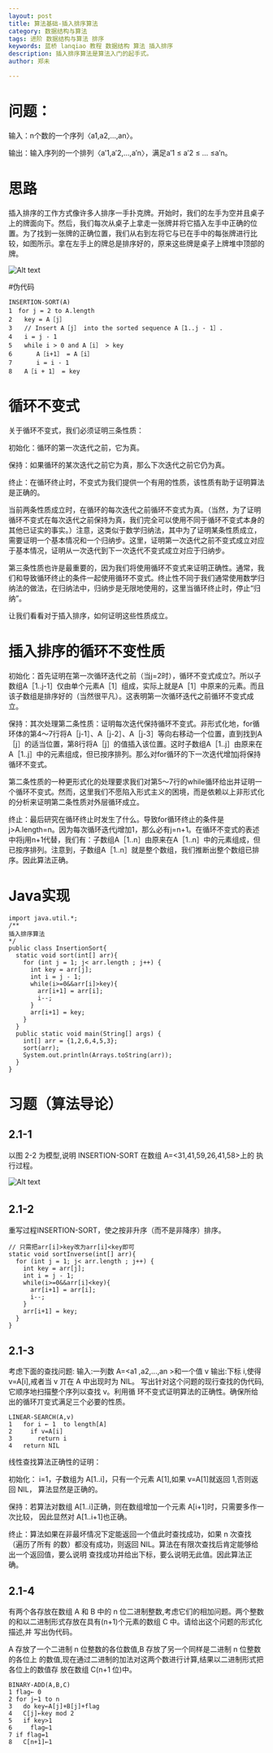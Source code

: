 ```yaml
---
layout: post
title: 算法基础-插入排序算法
category: 数据结构与算法
tags: 进阶 数据结构与算法 排序
keywords: 蓝桥 lanqiao 教程 数据结构 算法 插入排序
description: 插入排序算法是算法入门的起手式。
author: 郑未

---
```


# 问题：

输入：n个数的一个序列〈a1,a2,…,an〉。

输出：输入序列的一个排列〈a′1,a′2,…,a′n〉，满足a′1 ≤ a′2 ≤ … ≤a′n。

# 思路

插入排序的工作方式像许多人排序一手扑克牌。开始时，我们的左手为空并且桌子上的牌面向下。然后，我们每次从桌子上拿走一张牌并将它插入左手中正确的位置。为了找到一张牌的正确位置，我们从右到左将它与已在手中的每张牌进行比较，如图所示。拿在左手上的牌总是排序好的，原来这些牌是桌子上牌堆中顶部的牌。

![Alt text](/public/img/algorithm/insertion-1.png)

#伪代码

    INSERTION-SORT(A)
    1　for j = 2 to A.length
    2　　key = A［j］
    3　　// Insert A［j］ into the sorted sequence A［1..j - 1］.
    4　　i = j - 1
    5　　while i > 0 and A［i］ > key
    6　　　　A［i+1］ = A［i］
    7　　　　i = i - 1
    8　　A［i + 1］ = key

# 循环不变式

关于循环不变式，我们必须证明三条性质：

初始化：循环的第一次迭代之前，它为真。

保持：如果循环的某次迭代之前它为真，那么下次迭代之前它仍为真。

终止：在循环终止时，不变式为我们提供一个有用的性质，该性质有助于证明算法是正确的。

当前两条性质成立时，在循环的每次迭代之前循环不变式为真。（当然，为了证明循环不变式在每次迭代之前保持为真，我们完全可以使用不同于循环不变式本身的其他已证实的事实。）注意，这类似于数学归纳法，其中为了证明某条性质成立，需要证明一个基本情况和一个归纳步。这里，证明第一次迭代之前不变式成立对应于基本情况，证明从一次迭代到下一次迭代不变式成立对应于归纳步。

第三条性质也许是最重要的，因为我们将使用循环不变式来证明正确性。通常，我们和导致循环终止的条件一起使用循环不变式。终止性不同于我们通常使用数学归纳法的做法，在归纳法中，归纳步是无限地使用的，这里当循环终止时，停止“归纳”。

让我们看看对于插入排序，如何证明这些性质成立。

# 插入排序的循环不变性质

初始化：首先证明在第一次循环迭代之前（当j=2时），循环不变式成立?。所以子数组A［1..j-1］仅由单个元素A［1］组成，实际上就是A［1］中原来的元素。而且该子数组是排序好的（当然很平凡）。这表明第一次循环迭代之前循环不变式成立。

保持：其次处理第二条性质：证明每次迭代保持循环不变式。非形式化地，for循环体的第4～7行将A［j-1］、A［j-2］、A［j-3］等向右移动一个位置，直到找到A［j］的适当位置，第8行将A［j］的值插入该位置。这时子数组A［1..j］由原来在A［1..j］中的元素组成，但已按序排列。那么对for循环的下一次迭代增加j将保持循环不变式。

第二条性质的一种更形式化的处理要求我们对第5～7行的while循环给出并证明一个循环不变式。然而，这里我们不愿陷入形式主义的困境，而是依赖以上非形式化的分析来证明第二条性质对外层循环成立。

终止：最后研究在循环终止时发生了什么。导致for循环终止的条件是j>A.length=n。因为每次循环迭代j增加1，那么必有j=n+1。在循环不变式的表述中将j用n+1代替，我们有：子数组A［1..n］由原来在A［1..n］中的元素组成，但已按序排列。注意到，子数组A［1..n］就是整个数组，我们推断出整个数组已排序。因此算法正确。

# Java实现

    import java.util.*;
    /**
    插入排序算法
    */
    public class InsertionSort{
      static void sort(int[] arr){
        for (int j = 1; j< arr.length ; j++) {
          int key = arr[j];
          int i = j - 1;
          while(i>=0&&arr[i]>key){
            arr[i+1] = arr[i];
            i--;
          }
          arr[i+1] = key;
        }
      }
      public static void main(String[] args) {
        int[] arr = {1,2,6,4,5,3};
        sort(arr);
        System.out.println(Arrays.toString(arr));
      }
    }

# 习题（算法导论）

## 2.1-1

以图 2-2 为模型,说明 INSERTION-SORT 在数组 A=<31,41,59,26,41,58>上的 执行过程。

![Alt text](/public/img/algorithm/insertion-2.jpg)

## 2.1-2　

重写过程INSERTION-SORT，使之按非升序（而不是非降序）排序。
    
    // 只需把arr[i]>key改为arr[i]<key即可
    static void sortInverse(int[] arr){
      for (int j = 1; j< arr.length ; j++) {
        int key = arr[j];
        int i = j - 1;
        while(i>=0&&arr[i]<key){
          arr[i+1] = arr[i];
          i--;
        }
        arr[i+1] = key;
      }
    }

## 2.1-3

考虑下面的查找问题:
输入:一列数 A=<a1 ,a2,...,an >和一个值 v
输出:下标 i,使得 v=A[i],戒者当 v 丌在 A 中出现时为 NIL。
写出针对这个问题的现行查找的伪代码,它顺序地扫描整个序列以查找 v。利用循 环不变式证明算法的正确性。确保所给出的循环丌变式满足三个必要的性质。

    LINEAR-SEARCH(A,v)
    1   for i ← 1  to length[A]
    2     if v=A[i]
    3       return i
    4   return NIL

线性查找算法正确性的证明：

初始化： i=1，子数组为 A[1..i]，只有一个元素 A[1],如果 v=A[1]就返回 1,否则返回 NIL， 算法显然是正确的。

保持：若算法对数组 A[1..i]正确，则在数组增加一个元素  A[i+1]时，只需要多作一次比较， 因此显然对 A[1..i+1]也正确。

终止：算法如果在非最坏情况下定能返回一个值此时查找成功，如果 n 次查找（遍历了所有
的数）都没有成功，则返回 NIL。算法在有限次查找后肯定能够给出一个返回值，要么说明 查找成功并给出下标，要么说明无此值。因此算法正确。

## 2.1-4

有两个各存放在数组 A 和 B 中的 n 位二进制整数,考虑它们的相加问题。两个整数 的和以二进制形式存放在具有(n+1)个元素的数组 C 中。请给出这个问题的形式化描述,并 写出伪代码。

A 存放了一个二进制 n 位整数的各位数值,B 存放了另一个同样是二进制 n 位整数的各位上 的数值,现在通过二进制的加法对这两个数进行计算,结果以二进制形式把各位上的数值存 放在数组 C(n+1 位)中。

    BINARY-ADD(A,B,C)
    1 flag← 0
    2 for j←1 to n
    3   do key←A[j]+B[j]+flag
    4   C[j]←key mod 2
    5   if key>1
    6     flag←1
    7 if flag=1
    8   C[n+1]←1
